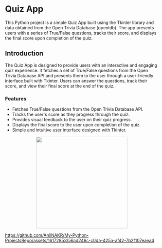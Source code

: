 # Quiz App
This Python project is a simple Quiz App built using the Tkinter library and data obtained from the Open Trivia Database (opentdb). The app presents users with a series of True/False questions, tracks their score, and displays the final score upon completion of the quiz.

## Introduction
The Quiz App is designed to provide users with an interactive and engaging quiz experience. It fetches a set of True/False questions from the Open Trivia Database API and presents them to the user through a user-friendly interface built with Tkinter. Users can answer the questions, track their score, and view their final score at the end of the quiz.

### Features
* Fetches True/False questions from the Open Trivia Database API.
* Tracks the user's score as they progress through the quiz.
* Provides visual feedback to the user on their quiz progress.
* Displays the final score to the user upon completion of the quiz.
* Simple and intuitive user interface designed with Tkinter.

<p align="center">
  <img src="https://github.com/AnilNAKR/My-Python-ProjectsRepo/assets/16172853/c8602ec8-9b62-42fe-aa9a-706b58353bc5" width="300px">
</p>

https://github.com/AnilNAKR/My-Python-ProjectsRepo/assets/16172853/56ad249c-c0da-425a-af42-7b2f107eaea4

